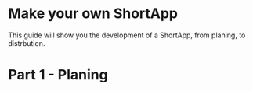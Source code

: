 # Make your own ShortApp
This guide will show you the development of a ShortApp, from planing, to distrbution.
# Part 1 - Planing
